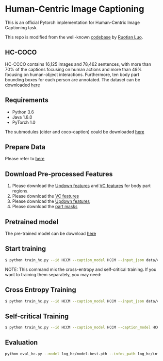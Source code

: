# Human-Centric Image Captioning

This is an official Pytorch implementation for Human-Centric Image Captioning task.

This repo is modified from the well-known [codebase](https://github.com/ruotianluo/self-critical.pytorch) by [Ruotian Luo](https://github.com/ruotianluo).

## HC-COCO
HC-COCO contains 16,125 images and 78,462 sentences, with more than 70% of the captions focusing on human actions and more than 49% focusing on human-object interactions. Furthermore, ten body part bounding boxes for each person are annotated. The dataset can be downloaded [here](https://drive.google.com/file/d/16R3BUK6iOv9v3PgGgmPg9ACP-Y9ZxG9N/view?usp=sharing)

## Requirements
- Python 3.6
- Java 1.8.0
- PyTorch 1.0

The submodules (cider and coco-caption) could be downloaded [here](https://github.com/ruotianluo/self-critical.pytorch#prepare-data)  

## Prepare Data
Please refer to [here](https://github.com/ruotianluo/self-critical.pytorch#prepare-data)

## Download Pre-processed Features
1. Please download the [Updown features](https://drive.google.com/drive/folders/1XjsxL-hy6fG5h7EkekoUclk345BLr9hd?usp=sharing) and [VC features](https://drive.google.com/drive/folders/1XjsxL-hy6fG5h7EkekoUclk345BLr9hd?usp=sharing) for body part regions.
2. Please download the [VC features](https://drive.google.com/file/d/1O-JAYhdF3z8fkLivXZzllT8PotV1MlRv/view?usp=sharing)
3. Please download the [Updown features](https://drive.google.com/file/d/1J62N8HLjNaPell0UdByMyt-bbl8UGlSL/view?usp=sharing)
4. Please download the [part masks](https://drive.google.com/drive/folders/1XjsxL-hy6fG5h7EkekoUclk345BLr9hd?usp=sharing)

## Pretrained model

The pre-trained model can be download [here](https://drive.google.com/drive/folders/1PY6tvHWLpoZlXdhewaXv5SpJAJUKv4Mp?usp=sharing)

## Start training
```bash
$ python train_hc.py --id HCCM --caption_model HCCM --input_json data/cocotalk.json --input_label_h5 data/cocotalk_label.h5 --input_att_dir_vc [the/path/to/VC_Feature/trainval] --input_att_dir [the/path/to/Updown_Feature] --body_part_dir [the/path/to/body_part_Updown_Feature] --body_part_vc_dir [the/path/to/body_part_VC_Feature] --part_mask_dir [the/path/to/part_mask_dir] --batch_size 10 --learning_rate 2e-4 --checkpoint_path log_hc --save_checkpoint_every 4000 --val_images_use 2500 --max_epochs 80 --rnn_size 2048 --input_encoding_size 1024 --self_critical_after 30 --language_eval 1 --learning_rate_decay_start 0 --scheduled_sampling_start 0 --use_vc
```

NOTE: This command mix the cross-entropy and self-critical training. If you want to training them separately, you may need:


## Cross Entropy Training
```bash
$ python train_hc.py --id HCCM --caption_model HCCM --input_json data/cocotalk.json --input_label_h5 data/cocotalk_label.h5 --input_att_dir_vc [the/path/to/VC_Feature/trainval] --input_att_dir [the/path/to/Updown_Feature] --body_part_dir [the/path/to/body_part_Updown_Feature] --body_part_vc_dir [the/path/to/body_part_VC_Feature] --part_mask_dir [the/path/to/part_mask_dir] --batch_size 10 --learning_rate 2e-4 --checkpoint_path log_hc --save_checkpoint_every 4000 --val_images_use 2500 --rnn_size 2048 --input_encoding_size 1024 --max_epochs 30 --language_eval 1
```
## Self-critical Training
```bash
$ python train_hc.py --id HCCM --caption_model HCCM --caption_model HCCM --input_json data/cocotalk.json --input_label_h5 data/cocotalk_label.h5 --input_att_dir_vc [the/path/to/VC_Feature/trainval] --input_att_dir [the/path/to/Updown_Feature] --body_part_dir [the/path/to/body_part_Updown_Feature] --body_part_vc_dir [the/path/to/body_part_VC_Feature] --part_mask_dir [the/path/to/part_mask_dir] --batch_size 10 --learning_rate 2e-4 --start_from log_hc --checkpoint_path log_hc --save_checkpoint_every 4000 --language_eval 1 --val_images_use 2500 --self_critical_after 30 --rnn_size 2048 --input_encoding_size 1024 --cached_tokens coco-train-idxs --max_epoch 80
```

## Evaluation
```bash
python eval_hc.py --model log_hc/model-best.pth --infos_path log_hc/infos_HCCM-best.pkl  --dump_images 0 --num_images -1 --language_eval 1 --beam_size 5 --batch_size 50 --split test
```
